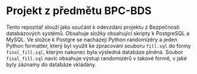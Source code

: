 # Projekt z předmětu BPC-BDS
Tento repozitář slouží jako součást k odevzdání projektu z Bezpečnosti databázových systémů. Obsahuje složky obsahující skripty k PostgreSQL a MySQL. Ve složce k Postgre se nacházejí Python randomizéry a jeden Python formatter, který byl využit ke zpracování souboru `fill.sql` do formy `final_fill.sql`, kterým nakonec byla výsledná databáze plněná. Soubor `final_fill.sql` navíc obsahuje výstup randomizérů v takové formě, v jaké byly záznamy do databáze vkládány.
